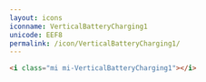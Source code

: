 ```yaml
---
layout: icons
iconname: VerticalBatteryCharging1
unicode: EEF8
permalink: /icon/VerticalBatteryCharging1/
---
```


``` html
<i class="mi mi-VerticalBatteryCharging1"></i>
```
